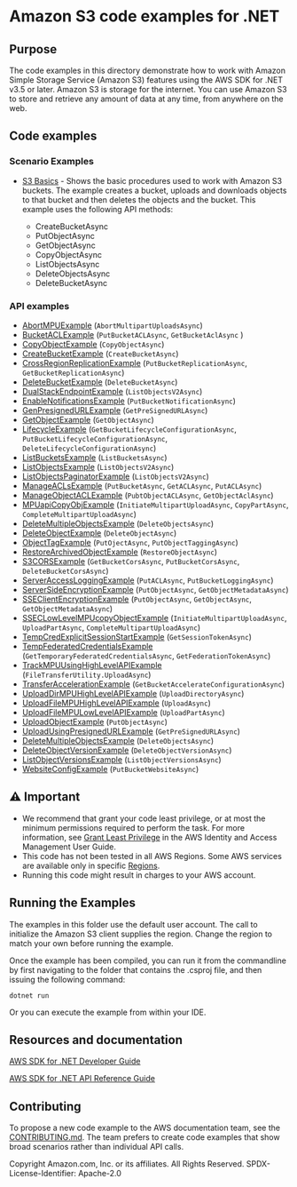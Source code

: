 # Amazon S3 code examples for .NET

## Purpose

The code examples in this directory demonstrate how to work with Amazon Simple
Storage Service (Amazon S3) features using the AWS SDK for .NET v3.5 or later.
Amazon S3 is storage for the internet. You can use Amazon S3 to store and
retrieve any amount of data at any time, from anywhere on the web.

## Code examples

### Scenario Examples

-   [S3 Basics](S3_Basics) - Shows the basic procedures used to work with Amazon
    S3 buckets. The example creates a bucket, uploads and downloads objects
    to that bucket and then deletes the objects and the bucket. This example uses
    the following API methods:

    -   CreateBucketAsync
    -   PutObjectAsync
    -   GetObjectAsync
    -   CopyObjectAsync
    -   ListObjectsAsync
    -   DeleteObjectsAsync
    -   DeleteBucketAsync

### API examples

-   [AbortMPUExample](AbortMPUExample/) (`AbortMultipartUploadsAsync`)
-   [BucketACLExample](BucketACLExample/) (`PutBucketACLAsync`, `GetBucketAclAsync` )
-   [CopyObjectExample](CopyObjectExample/) (`CopyObjectAsync`)
-   [CreateBucketExample](CreateBucketExample/) (`CreateBucketAsync`)
-   [CrossRegionReplicationExample](CrossRegionReplicationExample/)
    (`PutBucketReplicationAsync`, `GetBucketReplicationAsync`)
-   [DeleteBucketExample](DeleteBucketExample/) (`DeleteBucketAsync`)
-   [DualStackEndpointExample](DualStackEndpointExample/) (`ListObjectsV2Async`)
-   [EnableNotificationsExample](EnableNotificationsExample/) (`PutBucketNotificationAsync`)
-   [GenPresignedURLExample](GenPresignedURLExample/) (`GetPreSignedURLAsync`)
-   [GetObjectExample](GetObjectExample/) (`GetObjectAsync`)
-   [LifecycleExample](LifecycleExample/)
    (`GetBucketLifecycleConfigurationAsync`, `PutBucketLifecycleConfigurationAsync`, `DeleteLifecycleConfigurationAsync`)
-   [ListBucketsExample](ListBucketsExample/) (`ListBucketsAsync`)
-   [ListObjectsExample](ListObjectsExample/) (`ListObjectsV2Async`)
-   [ListObjectsPaginatorExample](ListObjectsPaginatorExample/) (`ListObjectsV2Async`)
-   [ManageACLsExample](ManageACLsExample/) (`PutBucketAsync`, `GetACLAsync`, `PutACLAsync`)
-   [ManageObjectACLExample](ManageObjectACLExample/) (`PubtObjectACLAsync`, `GetObjectAclAsync`)
-   [MPUapiCopyObjExample](MPUapiCopyObjExample/)
    (`InitiateMultipartUploadAsync`, `CopyPartAsync`, `CompleteMultipartUploadAsync`)
-   [DeleteMultipleObjectsExample](non-versioned-examples/DeleteMultipleObjectsExample/) (`DeleteObjectsAsync`)
-   [DeleteObjectExample](non-versioned-examples/DeleteObjectExample/) (`DeleteObjectAsync`)
-   [ObjectTagExample](ObjectTagExample/) (`PutOjectAsync`, `PutObjectTaggingAsync`)
-   [RestoreArchivedObjectExample](RestoreArchivedObjectExample/) (`RestoreObjectAsync`)
-   [S3CORSExample](s3CORSExample/) (`GetBucketCorsAsync`, `PutBucketCorsAsync`, `DeleteBucketCorsAsync`)
-   [ServerAccessLoggingExample](ServerAccessLoggingExample/) (`PutACLAsync`, `PutBucketLoggingAsync`)
-   [ServerSideEncryptionExample](ServerSideEncryptionExample/) (`PutObjectAsync`, `GetObjectMetadataAsync`)
-   [SSEClientEncryptionExample](SSEClientEncryptionExample/) (`PutObjectAsync`, `GetObjectAsync`, `GetObjectMetadataAsync`)
-   [SSECLowLevelMPUcopyObjectExample](SSECLowLevelMPUcopyObjectExample/)
    (`InitiateMultipartUploadAsync`, `UploadPartAsync`, `CompleteMultipartUploadAsync`)
-   [TempCredExplicitSessionStartExample](TempCredExplicitSessionStartExample/) (`GetSessionTokenAsync`)
-   [TempFederatedCredentialsExample](TempFederatedCredentialsExample/)
    (`GetTemporaryFederatedCredentialsAsync`, `GetFederationTokenAsync`)
-   [TrackMPUUsingHighLevelAPIExample](TrackMPUUsingHighLevelAPIExample/) (`FileTransferUtility.UploadAsync`)
-   [TransferAccelerationExample](TransferAccelerationExample/) (`GetBucketAccelerateConfigurationAsync`)
-   [UploadDirMPUHighLevelAPIExample](UploadDirMPUHighLevelAPIExample/) (`UploadDirectoryAsync`)
-   [UploadFileMPUHighLevelAPIExample](UploadFileMPUHighLevelAPIExample/) (`UploadAsync`)
-   [UploadFileMPULowLevelAPIExample](UploadFileMPULowLevelAPIExample/) (`UploadPartAsync`)
-   [UploadObjectExample](UploadObjectExample/) (`PutObjectAsync`)
-   [UploadUsingPresignedURLExample](UploadUsingPresignedURLExample/) (`GetPreSignedURLAsync`)
-   [DeleteMultipleObjectsExample](versioned-examples/DeleteMultipleObjectsExample/) (`DeleteObjectsAsync`)
-   [DeleteObjectVersionExample](versioned-examples/DeleteObjectVersionExample/)
    (`DeleteObjectVersionAsync`)
-   [ListObjectVersionsExample](versioned-examples/ListObjectVersionsExample/) (`ListObjectVersionsAsync`)
-   [WebsiteConfigExample](WebsiteConfigExample/) (`PutBucketWebsiteAsync`)

## ⚠️ Important

-   We recommend that grant your code least privilege, or at most the minimum
    permissions required to perform the task. For more information, see
    [Grant Least Privilege](https://docs.aws.amazon.com/IAM/latest/UserGuide/best-practices.html#grant-least-privilege)
    in the AWS Identity and Access Management User Guide.
-   This code has not been tested in all AWS Regions. Some AWS services are
    available only in specific [Regions](https://aws.amazon.com/about-aws/global-infrastructure/regional-product-services/).
-   Running this code might result in charges to your AWS account.

## Running the Examples

The examples in this folder use the default user account. The call to
initialize the Amazon S3 client supplies the region. Change the region to
match your own before running the example.

Once the example has been compiled, you can run it from the commandline by
first navigating to the folder that contains the .csproj file, and then
issuing the following command:

```
dotnet run
```

Or you can execute the example from within your IDE.

## Resources and documentation

[AWS SDK for .NET Developer Guide](https://docs.aws.amazon.com/sdk-for-net/v3/developer-guide/welcome.html)

[AWS SDK for .NET API Reference Guide](https://docs.aws.amazon.com/sdkfornet/v3/apidocs/index.html)

## Contributing

To propose a new code example to the AWS documentation team, see the
[CONTRIBUTING.md](https://github.com/picante-io/aws-doc-sdk-examples/blob/main/CONTRIBUTING.md).
The team prefers to create code examples that show broad scenarios rather than
individual API calls.

Copyright Amazon.com, Inc. or its affiliates. All Rights Reserved. SPDX-License-Identifier: Apache-2.0
